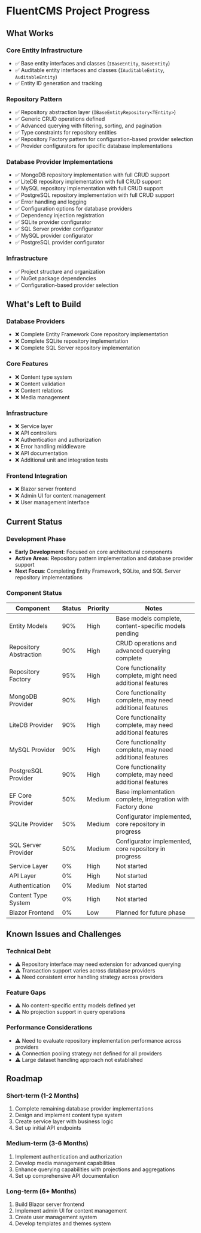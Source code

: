 # FluentCMS Project Progress

## What Works

### Core Entity Infrastructure
- ✅ Base entity interfaces and classes (`IBaseEntity`, `BaseEntity`)
- ✅ Auditable entity interfaces and classes (`IAuditableEntity`, `AuditableEntity`)
- ✅ Entity ID generation and tracking

### Repository Pattern
- ✅ Repository abstraction layer (`IBaseEntityRepository<TEntity>`)
- ✅ Generic CRUD operations defined
- ✅ Advanced querying with filtering, sorting, and pagination
- ✅ Type constraints for repository entities
- ✅ Repository Factory pattern for configuration-based provider selection
- ✅ Provider configurators for specific database implementations

### Database Provider Implementations
- ✅ MongoDB repository implementation with full CRUD support
- ✅ LiteDB repository implementation with full CRUD support
- ✅ MySQL repository implementation with full CRUD support
- ✅ PostgreSQL repository implementation with full CRUD support
- ✅ Error handling and logging
- ✅ Configuration options for database providers
- ✅ Dependency injection registration
- ✅ SQLite provider configurator
- ✅ SQL Server provider configurator
- ✅ MySQL provider configurator
- ✅ PostgreSQL provider configurator

### Infrastructure
- ✅ Project structure and organization
- ✅ NuGet package dependencies
- ✅ Configuration-based provider selection

## What's Left to Build

### Database Providers
- ❌ Complete Entity Framework Core repository implementation
- ❌ Complete SQLite repository implementation
- ❌ Complete SQL Server repository implementation

### Core Features
- ❌ Content type system
- ❌ Content validation
- ❌ Content relations
- ❌ Media management

### Infrastructure
- ❌ Service layer
- ❌ API controllers
- ❌ Authentication and authorization
- ❌ Error handling middleware
- ❌ API documentation
- ❌ Additional unit and integration tests

### Frontend Integration
- ❌ Blazor server frontend
- ❌ Admin UI for content management
- ❌ User management interface

## Current Status

### Development Phase
- **Early Development**: Focused on core architectural components
- **Active Areas**: Repository pattern implementation and database provider support
- **Next Focus**: Completing Entity Framework, SQLite, and SQL Server repository implementations

### Component Status

| Component | Status | Priority | Notes |
|-----------|--------|----------|-------|
| Entity Models | 90% | High | Base models complete, content-specific models pending |
| Repository Abstraction | 90% | High | CRUD operations and advanced querying complete |
| Repository Factory | 95% | High | Core functionality complete, might need additional features |
| MongoDB Provider | 90% | High | Core functionality complete, may need additional features |
| LiteDB Provider | 90% | High | Core functionality complete, may need additional features |
| MySQL Provider | 90% | High | Core functionality complete, may need additional features |
| PostgreSQL Provider | 90% | High | Core functionality complete, may need additional features |
| EF Core Provider | 50% | Medium | Base implementation complete, integration with Factory done |
| SQLite Provider | 50% | Medium | Configurator implemented, core repository in progress |
| SQL Server Provider | 50% | Medium | Configurator implemented, core repository in progress |
| Service Layer | 0% | High | Not started |
| API Layer | 0% | High | Not started |
| Authentication | 0% | Medium | Not started |
| Content Type System | 0% | High | Not started |
| Blazor Frontend | 0% | Low | Planned for future phase |

## Known Issues and Challenges

### Technical Debt
- ⚠️ Repository interface may need extension for advanced querying
- ⚠️ Transaction support varies across database providers
- ⚠️ Need consistent error handling strategy across providers

### Feature Gaps
- ⚠️ No content-specific entity models defined yet
- ⚠️ No projection support in query operations

### Performance Considerations
- ⚠️ Need to evaluate repository implementation performance across providers
- ⚠️ Connection pooling strategy not defined for all providers
- ⚠️ Large dataset handling approach not established

## Roadmap

### Short-term (1-2 Months)
1. Complete remaining database provider implementations
2. Design and implement content type system
3. Create service layer with business logic
4. Set up initial API endpoints

### Medium-term (3-6 Months)
1. Implement authentication and authorization
2. Develop media management capabilities
3. Enhance querying capabilities with projections and aggregations
4. Set up comprehensive API documentation

### Long-term (6+ Months)
1. Build Blazor server frontend
2. Implement admin UI for content management
3. Create user management system
4. Develop templates and themes system
